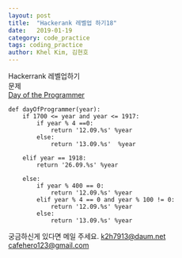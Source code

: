 ```yaml
---
layout: post
title:  "Hackerank 레벨업 하기18"
date:   2019-01-19
category: code_practice
tags: coding_practice
author: Khel Kim, 김현호
---
```


Hackerrank 레벨업하기  
문제  
[Day of the Programmer](https://www.hackerrank.com/challenges/day-of-the-programmer/problem)

~~~
def dayOfProgrammer(year):
    if 1700 <= year and year <= 1917:
        if year % 4 ==0:
            return '12.09.%s' %year
        else:
            return '13.09.%s'  %year

    elif year == 1918:
        return '26.09.%s' %year

    else:
        if year % 400 == 0:
            return '12.09.%s' %year
        elif year % 4 == 0 and year % 100 != 0:
            return '12.09.%s' %year
        else:
            return '13.09.%s' %year
~~~

궁금하신게 있다면 메일 주세요.
k2h7913@daum.net  
cafehero123@gmail.com
